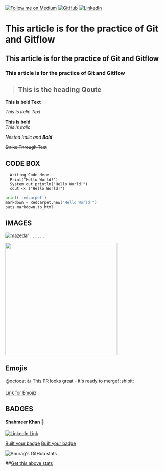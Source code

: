 [![Follow me on Medium](https://img.shields.io/badge/Medium-%40meer--khan-02b875?style=for-the-badge&logo=medium)](https://medium.com/@meer-khan) [![GitHub](https://img.shields.io/badge/GitHub-%40meer--khan-181717?style=for-the-badge&logo=github)](https://github.com/meer-khan)
[![LinkedIn](https://img.shields.io/badge/LinkedIn-%40meer--khan-0077B5?style=for-the-badge&logo=linkedin)](https://www.linkedin.com/in/meer-khan/) 


# This article is for the practice of Git and Gitflow
## This article is for the practice of Git and Gitflow
### This article is for the practice of Git and Gitflow


>## This is the heading Qoute

**This is bold Text**

*This is italic Text*

__This is bold__  
_This is italic_


_Nested Italic and **Bold**_

~~Strike Through Text~~

## CODE BOX

``` 
  Writing Code Here 
  Print("Hello World!") 
  System.out.println("Hello World!")
  cout << ("Hello World!")

```

```python
print('redcarpet')
markdown = Redcarpet.new("Hello World!")
puts markdown.to_html
```

## IMAGES


![mazedar](https://user-images.githubusercontent.com/40295656/153543707-8ddd42bc-b283-43cf-8a00-130c4bcd638a.jpg)
.
.
.
.
.
.

<img src="https://user-images.githubusercontent.com/40295656/104624837-df476700-56b5-11eb-8bc3-05df2b22e8bb.jpg"  height='350px' />


## Emojis
@octocat :+1: This PR looks great - it's ready to merge! :shipit:

[Link for Emojiz ](https://github.com/ikatyang/emoji-cheat-sheet/blob/master/README.md)


## BADGES

#### Shahmeer Khan 🧑
[![LinkedIn Link](https://img.shields.io/badge/Connect-Shahmeer-blue.svg?logo=linkedin&longCache=true&style=social&label=Connect
)](https://www.linkedin.com/in/meer-khan)

[Built your badge](https://shields.io/) 
[Built your badge](https://badgen.net/)






![Anurag's GitHub stats](https://github-readme-stats.vercel.app/api?username=meer-khan&show_icons=true&theme=radical)

##[Get this above stats](https://github.com/anuraghazra/github-readme-stats)


